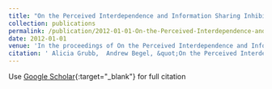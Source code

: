 ```yaml
---
title: "On the Perceived Interdependence and Information Sharing Inhibitions of Enterprise Software Engineers"
collection: publications
permalink: /publication/2012-01-01-On-the-Perceived-Interdependence-and-Information-Sharing-Inhibitions-of-Enterprise-Software-Engineers
date: 2012-01-01
venue: 'In the proceedings of On the Perceived Interdependence and Information Sharing Inhibitions of Enterprise Software Engineers'
citation: ' Alicia Grubb,  Andrew Begel, &quot;On the Perceived Interdependence and Information Sharing Inhibitions of Enterprise Software Engineers.&quot; In the proceedings of On the Perceived Interdependence and Information Sharing Inhibitions of Enterprise Software Engineers, 2012.'
---
```

Use [Google Scholar](https://scholar.google.com/scholar?q=On+the+Perceived+Interdependence+and+Information+Sharing+Inhibitions+of+Enterprise+Software+Engineers){:target="_blank"} for full citation